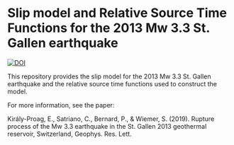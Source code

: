# Slip model and Relative Source Time Functions for the 2013 Mw 3.3 St. Gallen earthquake

[![DOI](https://zenodo.org/badge/DOI/10.5281/zenodo.3245487.svg)](https://doi.org/10.5281/zenodo.3245487)

This repository provides the slip model for the 2013 Mw 3.3 St. Gallen earthquake and the relative source time functions used to construct the model.

For more information, see the paper:

Király-Proag, E., Satriano, C., Bernard, P., & Wiemer, S. (2019). Rupture process of the Mw 3.3 earthquake in the St. Gallen 2013 geothermal reservoir, Switzerland, Geophys. Res. Lett.
